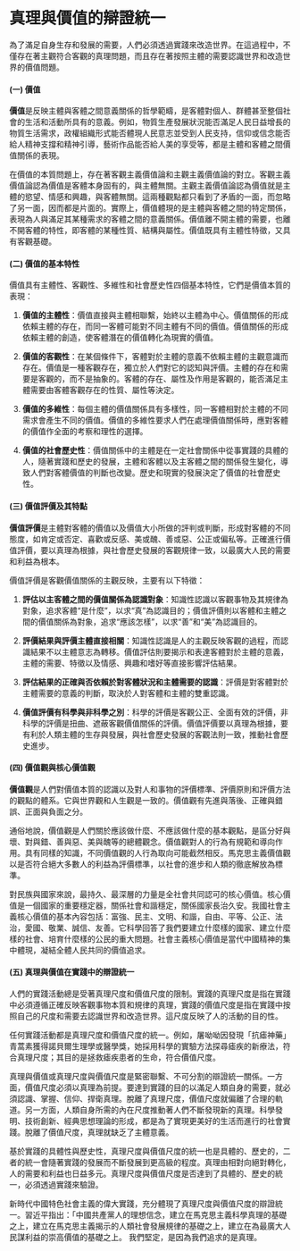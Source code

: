 # 真理與價值的辯證統一

為了滿足自身生存和發展的需要，人們必須透過實踐來改造世界。在這過程中，不僅存在著主觀符合客觀的真理問題，而且存在著按照主體的需要認識世界和改造世界的價值問題。

#### (一) 價值

**價值**是反映主體與客體之間意義關係的哲學範疇，是客體對個人、群體甚至整個社會的生活和活動所具有的意義。例如，物質生產發展狀況能否滿足人民日益增長的物質生活需求，政權組織形式能否體現人民意志並受到人民支持，信仰或信念能否給人精神支撐和精神引導，藝術作品能否給人美的享受等，都是主體和客體之間價值關係的表現。

在價值的本質問題上，存在著客觀主義價值論和主觀主義價值論的對立。客觀主義價值論認為價值是客體本身固有的，與主體無關。主觀主義價值論認為價值就是主體的慾望、情感和興趣，與客體無關。這兩種觀點都只看到了矛盾的一面，而忽略了另一面，因而都是片面的。實際上，價值體現的是主體與客體之間的特定關係，表現為人與滿足其某種需求的客體之間的意義關係。價值離不開主體的需要，也離不開客體的特性，即客體的某種性質、結構與屬性。價值既具有主體性特徵，又具有客觀基礎。

#### (二) 價值的基本特性

價值具有主體性、客觀性、多維性和社會歷史性四個基本特性，它們是價值本質的表現：

1. **價值的主體性**：價值直接與主體相聯繫，始終以主體為中心。價值關係的形成依賴主體的存在，而同一客體可能對不同主體有不同的價值。價值關係的形成依賴主體的創造，使客體潛在的價值轉化為現實的價值。

2. **價值的客觀性**：在某個條件下，客體對於主體的意義不依賴主體的主觀意識而存在。價值是一種客觀存在，獨立於人們對它的認知與評價。主體的存在和需要是客觀的，而不是抽象的。客體的存在、屬性及作用是客觀的，能否滿足主體需要由客體客觀存在的性質、屬性等決定。

3. **價值的多維性**：每個主體的價值關係具有多樣性，同一客體相對於主體的不同需求會產生不同的價值。價值的多維性要求人們在處理價值關係時，應對客體的價值作全面的考察和理性的選擇。

4. **價值的社會歷史性**：價值關係中的主體是在一定社會關係中從事實踐的具體的人，隨著實踐和歷史的發展，主體和客體以及主客體之間的關係發生變化，導致人們對客體價值的判斷也改變。歷史和現實的發展決定了價值的社會歷史性。

#### (三) 價值評價及其特點

**價值評價**是主體對客體的價值以及價值大小所做的評判或判斷，形成對客體的不同態度，如肯定或否定、喜歡或反感、美或醜、善或惡、公正或偏私等。正確進行價值評價，要以真理為根據，與社會歷史發展的客觀規律一致，以最廣大人民的需要和利益為根本。

價值評價是客觀價值關係的主觀反映，主要有以下特徵：

1. **評估以主客體之間的價值關係為認識對象**：知識性認識以客觀事物及其規律為對象，追求客體“是什麼”，以求“真”為認識目的；價值評價則以客體和主體之間的價值關係為對象，追求“應該怎樣”，以求“善”和“美”為認識目的。

2. **評價結果與評價主體直接相關**：知識性認識是人的主觀反映客觀的過程，而認識結果不以主體意志為轉移。價值評估則要揭示和表達客體對於主體的意義，主體的需要、特徵以及情感、興趣和嗜好等直接影響評估結果。

3. **評估結果的正確與否依賴於對客體狀況和主體需要的認識**：評價是對客體對於主體需要的意義的判斷，取決於人對客體和主體的雙重認識。

4. **價值評價有科學與非科學之別**：科學的評價是客觀公正、全面有效的評價，非科學的評價是扭曲、遮蔽客觀價值關係的評價。價值評價要以真理為根據，要有利於人類主體的生存與發展，與社會歷史發展的客觀法則一致，推動社會歷史進步。

#### (四) 價值觀與核心價值觀

**價值觀**是人們對價值本質的認識以及對人和事物的評價標準、評價原則和評價方法的觀點的體系。它與世界觀和人生觀是一致的。價值觀有先進與落後、正確與錯誤、正面與負面之分。

通俗地說，價值觀是人們關於應該做什麼、不應該做什麼的基本觀點，是區分好與壞、對與錯、善與惡、美與醜等的總體觀念。價值觀對人的行為有規範和導向作用。具有同樣的知識，不同價值觀的人行為取向可能截然相反。馬克思主義價值觀以是否符合絕大多數人的利益為評價標準，以社會的進步和人類的徹底解放為標準。

對民族與國家來說，最持久、最深層的力量是全社會共同認可的核心價值。核心價值是一個國家的重要穩定器，關係社會和諧穩定，關係國家長治久安。我國社會主義核心價值的基本內容包括：富強、民主、文明、和諧，自由、平等、公正、法治，愛國、敬業、誠信、友善。它科學回答了我們要建立什麼樣的國家、建立什麼樣的社會、培育什麼樣的公民的重大問題。社會主義核心價值是當代中國精神的集中體現，凝結全體人民共同的價值追求。

#### (五) 真理與價值在實踐中的辯證統一

人們的實踐活動總是受著真理尺度和價值尺度的限制。實踐的真理尺度是指在實踐中必須遵循正確反映客觀事物本質和規律的真理，實踐的價值尺度是指在實踐中按照自己的尺度和需要去認識世界和改造世界。這尺度反映了人的活動的目的性。

任何實踐活動都是真理尺度和價值尺度的統一。例如，屠呦呦因發現「抗瘧神藥」青蒿素獲得諾貝爾生理學或醫學獎，她採用科學的實驗方法探尋瘧疾的新療法，符合真理尺度；其目的是拯救瘧疾患者的生命，符合價值尺度。

真理與價值或真理尺度與價值尺度是緊密聯繫、不可分割的辯證統一關係。一方面，價值尺度必須以真理為前提。要達到實踐的目的以滿足人類自身的需要，就必須認識、掌握、信仰、捍衛真理。脫離了真理尺度，價值尺度就偏離了合理的軌道。另一方面，人類自身所需的內在尺度推動著人們不斷發現新的真理。科學發明、技術創新、經典思想理論的形成，都是為了實現更美好的生活而進行的社會實踐。脫離了價值尺度，真理就缺乏了主體意義。

基於實踐的具體性與歷史性，真理尺度與價值尺度的統一也是具體的、歷史的，二者的統一會隨著實踐的發展而不斷發展到更高級的程度。真理由相對向絕對轉化，人的需要和利益也日益多元。真理尺度與價值尺度是否達到了具體的、歷史的統一，必須透過實踐來驗證。

新時代中國特色社會主義的偉大實踐，充分體現了真理尺度與價值尺度的辯證統一。習近平指出：「中國共產黨人的理想信念，建立在馬克思主義科學真理的基礎之上，建立在馬克思主義揭示的人類社會發展規律的基礎之上，建立在為最廣大人民謀利益的崇高價值的基礎之上。 我們堅定，是因為我們追求的是真理。